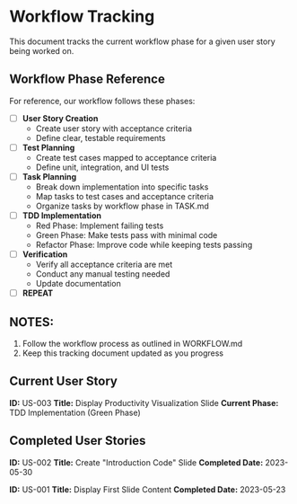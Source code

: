 # Workflow Tracking

This document tracks the current workflow phase for a given user story being worked on.

## Workflow Phase Reference 

For reference, our workflow follows these phases:

- [ ] **User Story Creation**
   - Create user story with acceptance criteria
   - Define clear, testable requirements
- [ ] **Test Planning**
   - Create test cases mapped to acceptance criteria
   - Define unit, integration, and UI tests
- [ ] **Task Planning**
   - Break down implementation into specific tasks
   - Map tasks to test cases and acceptance criteria
   - Organize tasks by workflow phase in TASK.md
- [ ] **TDD Implementation**
   - Red Phase: Implement failing tests
   - Green Phase: Make tests pass with minimal code
   - Refactor Phase: Improve code while keeping tests passing
- [ ] **Verification**
   - Verify all acceptance criteria are met
   - Conduct any manual testing needed
   - Update documentation
- [ ] **REPEAT**

## NOTES:

1. Follow the workflow process as outlined in WORKFLOW.md
2. Keep this tracking document updated as you progress

## Current User Story

**ID:** US-003
**Title:** Display Productivity Visualization Slide
**Current Phase:** TDD Implementation (Green Phase)

## Completed User Stories

**ID:** US-002
**Title:** Create "Introduction Code" Slide
**Completed Date:** 2023-05-30

**ID:** US-001
**Title:** Display First Slide Content
**Completed Date:** 2023-05-23